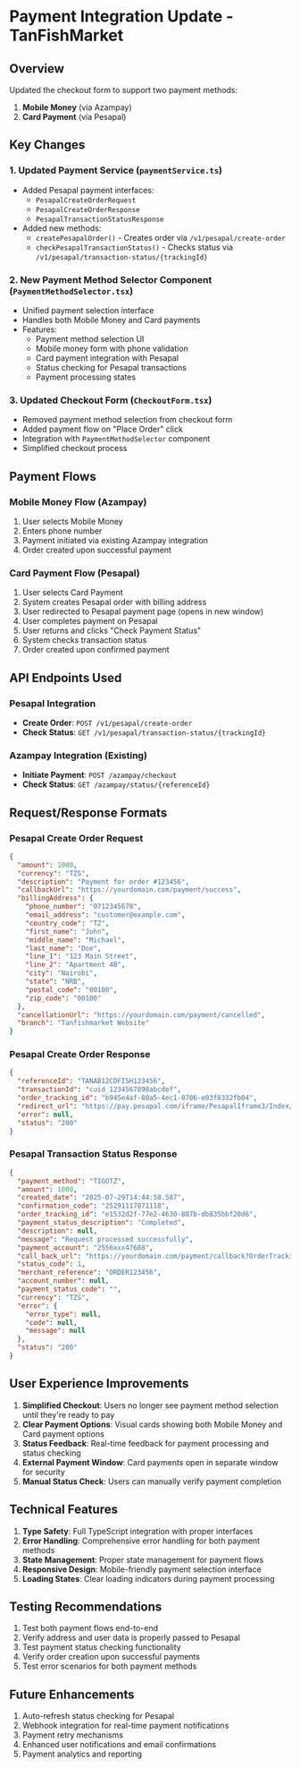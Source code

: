 # Payment Integration Update - TanFishMarket

## Overview

Updated the checkout form to support two payment methods:

1. **Mobile Money** (via Azampay)
2. **Card Payment** (via Pesapal)

## Key Changes

### 1. Updated Payment Service (`paymentService.ts`)

- Added Pesapal payment interfaces:
  - `PesapalCreateOrderRequest`
  - `PesapalCreateOrderResponse`
  - `PesapalTransactionStatusResponse`
- Added new methods:
  - `createPesapalOrder()` - Creates order via `/v1/pesapal/create-order`
  - `checkPesapalTransactionStatus()` - Checks status via `/v1/pesapal/transaction-status/{trackingId}`

### 2. New Payment Method Selector Component (`PaymentMethodSelector.tsx`)

- Unified payment selection interface
- Handles both Mobile Money and Card payments
- Features:
  - Payment method selection UI
  - Mobile money form with phone validation
  - Card payment integration with Pesapal
  - Status checking for Pesapal transactions
  - Payment processing states

### 3. Updated Checkout Form (`CheckoutForm.tsx`)

- Removed payment method selection from checkout form
- Added payment flow on "Place Order" click
- Integration with `PaymentMethodSelector` component
- Simplified checkout process

## Payment Flows

### Mobile Money Flow (Azampay)

1. User selects Mobile Money
2. Enters phone number
3. Payment initiated via existing Azampay integration
4. Order created upon successful payment

### Card Payment Flow (Pesapal)

1. User selects Card Payment
2. System creates Pesapal order with billing address
3. User redirected to Pesapal payment page (opens in new window)
4. User completes payment on Pesapal
5. User returns and clicks "Check Payment Status"
6. System checks transaction status
7. Order created upon confirmed payment

## API Endpoints Used

### Pesapal Integration

- **Create Order**: `POST /v1/pesapal/create-order`
- **Check Status**: `GET /v1/pesapal/transaction-status/{trackingId}`

### Azampay Integration (Existing)

- **Initiate Payment**: `POST /azampay/checkout`
- **Check Status**: `GET /azampay/status/{referenceId}`

## Request/Response Formats

### Pesapal Create Order Request

```json
{
  "amount": 1000,
  "currency": "TZS",
  "description": "Payment for order #123456",
  "callbackUrl": "https://yourdomain.com/payment/success",
  "billingAddress": {
    "phone_number": "0712345678",
    "email_address": "customer@example.com",
    "country_code": "TZ",
    "first_name": "John",
    "middle_name": "Michael",
    "last_name": "Doe",
    "line_1": "123 Main Street",
    "line_2": "Apartment 4B",
    "city": "Nairobi",
    "state": "NRB",
    "postal_code": "00100",
    "zip_code": "00100"
  },
  "cancellationUrl": "https://yourdomain.com/payment/cancelled",
  "branch": "Tanfishmarket Website"
}
```

### Pesapal Create Order Response

```json
{
  "referenceId": "TANAB12CDFISH123456",
  "transactionId": "cuid_1234567890abcdef",
  "order_tracking_id": "b945e4af-80a5-4ec1-8706-e03f8332fb04",
  "redirect_url": "https://pay.pesapal.com/iframe/PesapalIframe3/Index/?OrderTrackingId=b945e4af-80a5-4ec1-8706-e03f8332fb04",
  "error": null,
  "status": "200"
}
```

### Pesapal Transaction Status Response

```json
{
  "payment_method": "TIGOTZ",
  "amount": 1000,
  "created_date": "2025-07-29T14:44:58.587",
  "confirmation_code": "25291117871118",
  "order_tracking_id": "e1532d2f-77e2-4630-807b-db835bbf20d6",
  "payment_status_description": "Completed",
  "description": null,
  "message": "Request processed successfully",
  "payment_account": "2556xxx47688",
  "call_back_url": "https://yourdomain.com/payment/callback?OrderTrackingId=e1532d2f-77e2-4630-807b-db835bbf20d6&OrderMerchantReference=ORDER123456",
  "status_code": 1,
  "merchant_reference": "ORDER123456",
  "account_number": null,
  "payment_status_code": "",
  "currency": "TZS",
  "error": {
    "error_type": null,
    "code": null,
    "message": null
  },
  "status": "200"
}
```

## User Experience Improvements

1. **Simplified Checkout**: Users no longer see payment method selection until they're ready to pay
2. **Clear Payment Options**: Visual cards showing both Mobile Money and Card payment options
3. **Status Feedback**: Real-time feedback for payment processing and status checking
4. **External Payment Window**: Card payments open in separate window for security
5. **Manual Status Check**: Users can manually verify payment completion

## Technical Features

1. **Type Safety**: Full TypeScript integration with proper interfaces
2. **Error Handling**: Comprehensive error handling for both payment methods
3. **State Management**: Proper state management for payment flows
4. **Responsive Design**: Mobile-friendly payment selection interface
5. **Loading States**: Clear loading indicators during payment processing

## Testing Recommendations

1. Test both payment flows end-to-end
2. Verify address and user data is properly passed to Pesapal
3. Test payment status checking functionality
4. Verify order creation upon successful payments
5. Test error scenarios for both payment methods

## Future Enhancements

1. Auto-refresh status checking for Pesapal
2. Webhook integration for real-time payment notifications
3. Payment retry mechanisms
4. Enhanced user notifications and email confirmations
5. Payment analytics and reporting
